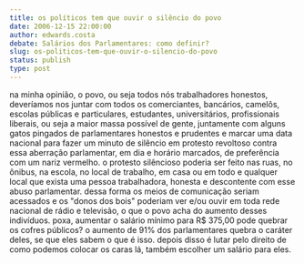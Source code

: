```yaml
---
title: os políticos tem que ouvir o silêncio do povo
date: 2006-12-15 22:00:00
author: edwards.costa
debate: Salários dos Parlamentares: como definir?
slug: os-politicos-tem-que-ouvir-o-silencio-do-povo
status: publish 
type: post
---
```


na minha opinião, o povo, ou seja todos nós trabalhadores honestos, deveríamos nos juntar com todos os comerciantes, bancários, camelôs, escolas públicas e particulares, estudantes, universitários, profissionais liberais, ou seja a maior massa possível de gente, juntamente com alguns gatos pingados de parlamentares honestos e prudentes e marcar uma data nacional para fazer um minuto de silêncio em protesto revoltoso contra essa aberração parlamentar, em dia e horário marcados, de preferência com um nariz vermelho. o protesto silêncioso poderia ser feito nas ruas, no ônibus, na escola, no local de trabalho, em casa ou em todo e qualquer local que exista uma pessoa trabalhadora, honesta e descontente com esse abuso parlamentar. dessa forma os meios de comunicação seriam acessados e os "donos dos bois" poderiam ver e/ou ouvir em toda rede nacional de rádio e televisão, o que o povo acha do aumento desses indivíduos. poxa, aumentar o salário mínimo para R$ 375,00 pode quebrar os cofres públicos? o aumento de 91% dos parlamentares quebra o caráter deles, se que eles sabem o que é isso. depois disso é lutar pelo direito de como podemos colocar os caras lá, também escolher um salário para eles.
